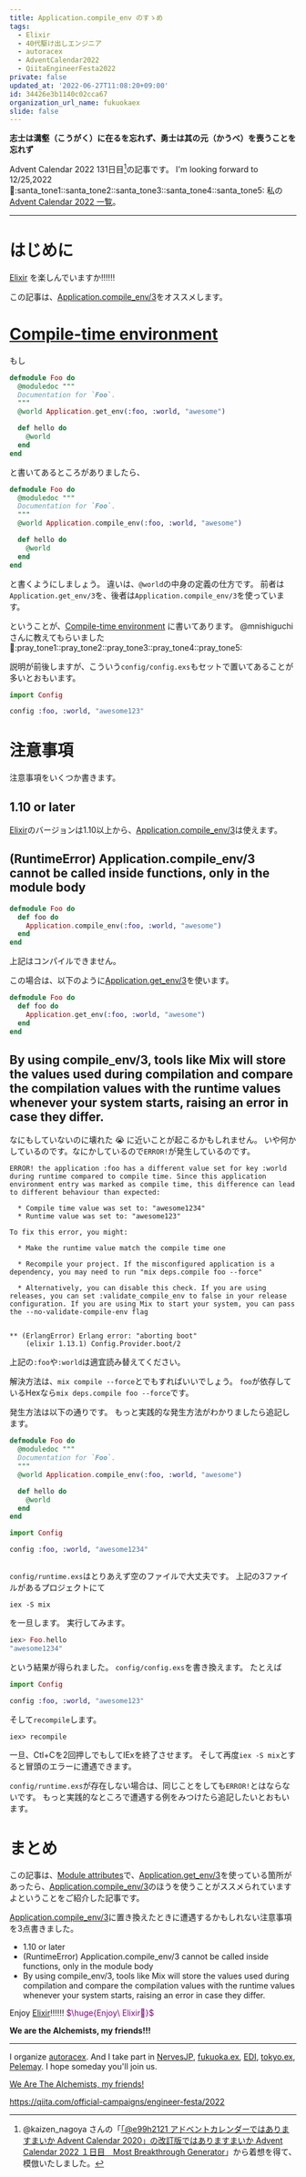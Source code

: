 ```yaml
---
title: Application.compile_env のすゝめ
tags:
  - Elixir
  - 40代駆け出しエンジニア
  - autoracex
  - AdventCalendar2022
  - QiitaEngineerFesta2022
private: false
updated_at: '2022-06-27T11:08:20+09:00'
id: 34426e3b1140c02cca67
organization_url_name: fukuokaex
slide: false
---
```


**志士は溝壑（こうがく）に在るを忘れず、勇士は其の元（かうべ）を喪うことを忘れず**

Advent Calendar 2022 131日目[^1]の記事です。
I'm looking forward to 12/25,2022 :santa::santa_tone1::santa_tone2::santa_tone3::santa_tone4::santa_tone5:
私の[Advent Calendar 2022 一覧](https://docs.google.com/spreadsheets/d/1HQvFjagQLRPjOYAjDVzWp9S4b8dKixxvvaz_TtbZWto/edit#gid=1723448955)。

[^1]: @kaizen_nagoya さんの「[「@e99h2121 アドベントカレンダーではありますまいか Advent Calendar 2020」の改訂版ではありますまいか Advent Calendar 2022 １日目　Most Breakthrough Generator](https://qiita.com/kaizen_nagoya/items/49ebebee3a0377f3b59b)」から着想を得て、模倣いたしました。 

---



# はじめに

[Elixir](https://elixir-lang.org/) を楽しんでいますか:bangbang::bangbang::bangbang:

この記事は、[Application.compile_env/3](https://hexdocs.pm/elixir/Application.html#compile_env/3)をオススメします。

# [Compile-time environment](https://hexdocs.pm/elixir/Application.html#module-compile-time-environment)

もし

```elixir:lib/foo.ex
defmodule Foo do
  @moduledoc """
  Documentation for `Foo`.
  """
  @world Application.get_env(:foo, :world, "awesome")

  def hello do
    @world
  end
end
```

と書いてあるところがありましたら、

```elixir:lib/foo.ex
defmodule Foo do
  @moduledoc """
  Documentation for `Foo`.
  """
  @world Application.compile_env(:foo, :world, "awesome")

  def hello do
    @world
  end
end
```

と書くようにしましょう。
違いは、`@world`の中身の定義の仕方です。
前者は`Application.get_env/3`を、後者は`Application.compile_env/3`を使っています。

ということが、[Compile-time environment](https://hexdocs.pm/elixir/Application.html#module-compile-time-environment) に書いてあります。
@mnishiguchi さんに教えてもらいました :pray::pray_tone1::pray_tone2::pray_tone3::pray_tone4::pray_tone5:

説明が前後しますが、こういう`config/config.exs`もセットで置いてあることが多いとおもいます。

```elixir:config/config.exs
import Config

config :foo, :world, "awesome123"
```





# 注意事項

注意事項をいくつか書きます。

## 1.10 or later

[Elixir](https://elixir-lang.org/)のバージョンは1.10以上から、[Application.compile_env/3](https://hexdocs.pm/elixir/Application.html#compile_env/3)は使えます。

## (RuntimeError) Application.compile_env/3 cannot be called inside functions, only in the module body

```elixir:lib/foo.ex
defmodule Foo do
  def foo do
    Application.compile_env(:foo, :world, "awesome")
  end
end
```

上記はコンパイルできません。

この場合は、以下のように[Application.get_env/3](https://hexdocs.pm/elixir/Application.html#get_env/3)を使います。

```elixir:lib/foo.ex
defmodule Foo do
  def foo do
    Application.get_env(:foo, :world, "awesome")
  end
end
```

## By using compile_env/3, tools like Mix will store the values used during compilation and compare the compilation values with the runtime values whenever your system starts, raising an error in case they differ.

なにもしていないのに壊れた :sob: に近いことが起こるかもしれません。
いや何かしているのです。なにかしているので`ERROR!`が発生しているのです。

```
ERROR! the application :foo has a different value set for key :world during runtime compared to compile time. Since this application environment entry was marked as compile time, this difference can lead to different behaviour than expected:

  * Compile time value was set to: "awesome1234"
  * Runtime value was set to: "awesome123"

To fix this error, you might:

  * Make the runtime value match the compile time one

  * Recompile your project. If the misconfigured application is a dependency, you may need to run "mix deps.compile foo --force"

  * Alternatively, you can disable this check. If you are using releases, you can set :validate_compile_env to false in your release configuration. If you are using Mix to start your system, you can pass the --no-validate-compile-env flag


** (ErlangError) Erlang error: "aborting boot"
    (elixir 1.13.1) Config.Provider.boot/2
```

上記の`:foo`や`:world`は適宜読み替えてください。


解決方法は、`mix compile --force`とでもすればいいでしょう。
`foo`が依存しているHexなら`mix deps.compile foo --force`です。

発生方法は以下の通りです。
もっと実践的な発生方法がわかりましたら追記します。

```elixir:lib/foo.ex
defmodule Foo do
  @moduledoc """
  Documentation for `Foo`.
  """
  @world Application.compile_env(:foo, :world, "awesome")

  def hello do
    @world
  end
end
```

```elixir:config/config.exs
import Config

config :foo, :world, "awesome1234"
```


```elixir:config/runtime.exs
```

`config/runtime.exs`はとりあえず空のファイルで大丈夫です。
上記の3ファイルがあるプロジェクトにて

```
iex -S mix
```

を一旦します。
実行してみます。

```elixir
iex> Foo.hello
"awesome1234"
```

という結果が得られました。
`config/config.exs`を書き換えます。
たとえば

```elixir:config/config.exs
import Config

config :foo, :world, "awesome123"
```

そして`recompile`します。

```
iex> recompile
```

一旦、Ctl+Cを2回押しでもしてIExを終了させます。
そして再度`iex -S mix`とすると冒頭のエラーに遭遇できます。

`config/runtime.exs`が存在しない場合は、同じことをしても`ERROR!`とはならないです。
もっと実践的なところで遭遇する例をみつけたら追記したいとおもいます。


# まとめ


この記事は、[Module attributes](https://elixir-lang.org/getting-started/module-attributes.html)で、[Application.get_env/3](https://hexdocs.pm/elixir/Application.html#get_env/3)を使っている箇所があったら、[Application.compile_env/3](https://hexdocs.pm/elixir/Application.html#compile_env/3)のほうを使うことがススメられていますよということをご紹介した記事です。

[Application.compile_env/3](https://hexdocs.pm/elixir/Application.html#compile_env/3)に置き換えたときに遭遇するかもしれない注意事項を3点書きました。

- 1.10 or later
- (RuntimeError) Application.compile_env/3 cannot be called inside functions, only in the module body
- By using compile_env/3, tools like Mix will store the values used during compilation and compare the compilation values with the runtime values whenever your system starts, raising an error in case they differ.

Enjoy [Elixir](https://elixir-lang.org/):bangbang::bangbang::bangbang:
<font color="purple">$\huge{Enjoy\ Elixir🚀}$</font>



**We are the Alchemists, my friends!!!**



---



I organize [autoracex](https://autoracex.connpass.com/).
And I take part in [NervesJP](https://nerves-jp.connpass.com/), [fukuoka.ex](https://fukuokaex.connpass.com/), [EDI](https://fukuokaex.connpass.com/), [tokyo.ex](https://beam-lang.connpass.com/), [Pelemay](https://pelemay.connpass.com/).
I hope someday you'll join us.

[We Are The Alchemists, my friends!](https://www.youtube.com/watch?v=04854XqcfCY)



https://qiita.com/official-campaigns/engineer-festa/2022
